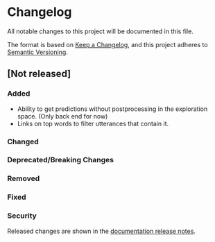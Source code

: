 # Changelog

All notable changes to this project will be documented in this file.

The format is based on [Keep a Changelog](https://keepachangelog.com/en/1.0.0/), and this project
adheres to [Semantic Versioning](https://semver.org/spec/v2.0.0.html).

## [Not released]

### Added
- Ability to get predictions without postprocessing in the exploration space. (Only back end for
  now)
- Links on top words to filter utterances that contain it.

### Changed

### Deprecated/Breaking Changes


### Removed

### Fixed

### Security

Released changes are shown in the
[documentation release notes](docs/getting-started/release-notes.md).
